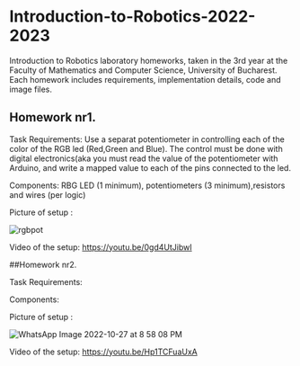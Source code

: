 # Introduction-to-Robotics-2022-2023
Introduction to Robotics laboratory homeworks, taken in the 3rd year at the Faculty of Mathematics and Computer Science, University of Bucharest. Each homework includes requirements, implementation details, code and image files.

## Homework nr1.

Task Requirements:
Use a separat potentiometer in controlling each of the color of the RGB led (Red,Green and Blue).  The control must be done with digital electronics(aka you must read the value of the potentiometer with Arduino, and write a mapped value to each of the pins connected to the led.

Components:  RBG  LED  (1  minimum),  potentiometers  (3  minimum),resistors and wires (per logic)

   Picture of setup :
   
   
![rgbpot](https://user-images.githubusercontent.com/79654042/197527552-16f3c33b-eb0d-4cef-8011-cee6844fa21c.jpeg)

   Video of the setup:
   https://youtu.be/0gd4UtJibwI
   
 ##Homework nr2.
 
 Task Requirements:

 Components: 
 
   Picture of setup :
   
![WhatsApp Image 2022-10-27 at 8 58 08 PM](https://user-images.githubusercontent.com/79654042/198366322-f253747c-63cd-474d-b24d-fabbd5838ae4.jpeg)



   
   Video of the setup:
   https://youtu.be/Hp1TCFuaUxA
